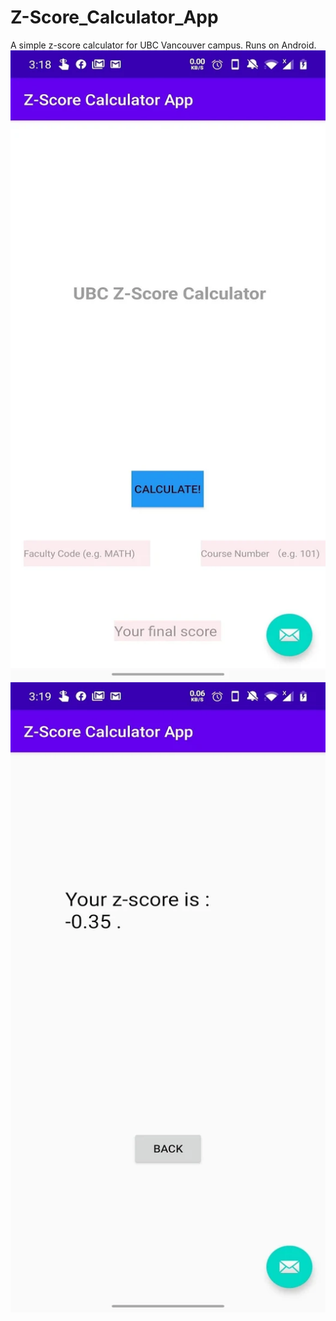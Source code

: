 # Z-Score_Calculator_App
A simple z-score calculator for UBC Vancouver campus. Runs on Android.
![](https://github.com/YutongLi291/Z-Score_Calculator_App/blob/master/screenshot.webp)
![](https://github.com/YutongLi291/Z-Score_Calculator_App/blob/master/screenshop2.webp)

